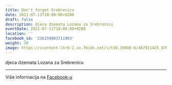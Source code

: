 ```yaml
---
title: Don't forget Srebrenica
date: 2021-07-11T18:00:00+0200
draft: false
description: djeca dzemata Lozana za Srebrenicu
eventDate: 2021-07-11T18:00:00+0200
location: ''
facebook_id: '216159003711963'
weight: 30
image: https://scontent-lhr8-2.xx.fbcdn.net/v/t39.30808-6/467911425_8702124949883247_8451066247417132989_n.jpg?_nc_cat=103&ccb=1-7&_nc_sid=9e60e4&_nc_ohc=SEMi9Eo0frsQ7kNvwHfGXC1&_nc_oc=Adna5JOmVQxRtLmh4_5GeUjmK1Y7kQUk1pYBTzWr5iB_m_evsU2l4r8HGUBPjrnltvg&_nc_zt=23&_nc_ht=scontent-lhr8-2.xx&edm=ABTKTjYEAAAA&_nc_gid=QtG5mVOvZUVzaNJEzAuCdw&oh=00_AfToqMRUfH_SJKFfsF-pBNn5Wl41_crSqPlj4bgo9Cqdfw&oe=68712659
---
```


djeca dzemata Lozana za Srebrenicu

---

Više informacija na [Facebook-u](https://facebook.com/events/216159003711963)